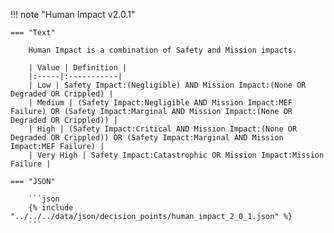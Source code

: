 <!-- This content is autogenerated by doctools.py. Do not Edit. -->
!!! note "Human Impact v2.0.1"

    === "Text" 
    
        Human Impact is a combination of Safety and Mission impacts.

        | Value | Definition |
        |:-----|:-----------|
        | Low | Safety Impact:(Negligible) AND Mission Impact:(None OR Degraded OR Crippled) |
        | Medium | (Safety Impact:Negligible AND Mission Impact:MEF Failure) OR (Safety Impact:Marginal AND Mission Impact:(None OR Degraded OR Crippled)) |
        | High | (Safety Impact:Critical AND Mission Impact:(None OR Degraded OR Crippled)) OR (Safety Impact:Marginal AND Mission Impact:MEF Failure) |
        | Very High | Safety Impact:Catastrophic OR Mission Impact:Mission Failure |
        
    === "JSON"
    
        ```json
        {% include "../../../data/json/decision_points/human_impact_2_0_1.json" %}
        ```
